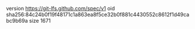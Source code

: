 version https://git-lfs.github.com/spec/v1
oid sha256:84c24b0f19f48171c1a863ea8f5ce32b0f881c4430552c8612f1d49cabc9b69a
size 1671
